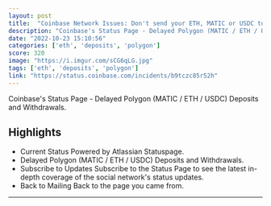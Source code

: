 ```yaml
---
layout: post
title:  "Coinbase Network Issues: Don't send your ETH, MATIC or USDC to Coinbase. Withdrawals and deposits are being delayed, and some users have had their transactions stuck for 24 hours or more."
description: "Coinbase's Status Page - Delayed Polygon (MATIC / ETH / USDC) Deposits and Withdrawals."
date: "2022-10-23 15:10:56"
categories: ['eth', 'deposits', 'polygon']
score: 320
image: "https://i.imgur.com/sCG6qLG.jpg"
tags: ['eth', 'deposits', 'polygon']
link: "https://status.coinbase.com/incidents/b9tczc85r52h"
---
```


Coinbase's Status Page - Delayed Polygon (MATIC / ETH / USDC) Deposits and Withdrawals.

## Highlights

- Current Status Powered by Atlassian Statuspage.
- Delayed Polygon (MATIC / ETH / USDC) Deposits and Withdrawals.
- Subscribe to Updates    Subscribe to the Status Page to see the latest in-depth coverage of the social network's status updates.
- Back to Mailing Back to the page you came from.

---
